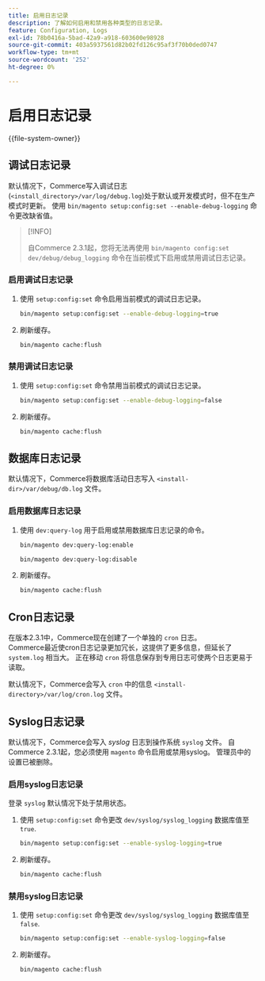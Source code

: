 ```yaml
---
title: 启用日志记录
description: 了解如何启用和禁用各种类型的日志记录。
feature: Configuration, Logs
exl-id: 78b0416a-5bad-42a9-a918-603600e98928
source-git-commit: 403a5937561d82b02fd126c95af3f70b0ded0747
workflow-type: tm+mt
source-wordcount: '252'
ht-degree: 0%

---
```


# 启用日志记录

{{file-system-owner}}

## 调试日志记录

默认情况下，Commerce写入调试日志(`<install_directory>/var/log/debug.log`)处于默认或开发模式时，但不在生产模式时更新。 使用 `bin/magento setup:config:set --enable-debug-logging` 命令更改缺省值。

>[!INFO]
>
>自Commerce 2.3.1起，您将无法再使用 `bin/magento config:set dev/debug/debug_logging` 命令在当前模式下启用或禁用调试日志记录。

### 启用调试日志记录

1. 使用 `setup:config:set` 命令启用当前模式的调试日志记录。

   ```bash
   bin/magento setup:config:set --enable-debug-logging=true
   ```

1. 刷新缓存。

   ```bash
   bin/magento cache:flush
   ```

### 禁用调试日志记录

1. 使用 `setup:config:set` 命令禁用当前模式的调试日志记录。

   ```bash
   bin/magento setup:config:set --enable-debug-logging=false
   ```

1. 刷新缓存。

   ```bash
   bin/magento cache:flush
   ```

## 数据库日志记录

默认情况下，Commerce将数据库活动日志写入 `<install-dir>/var/debug/db.log` 文件。

### 启用数据库日志记录

1. 使用 `dev:query-log` 用于启用或禁用数据库日志记录的命令。

   ```bash
   bin/magento dev:query-log:enable
   ```

   ```bash
   bin/magento dev:query-log:disable
   ```

1. 刷新缓存。

   ```bash
   bin/magento cache:flush
   ```

## Cron日志记录

在版本2.3.1中，Commerce现在创建了一个单独的 `cron` 日志。 \
Commerce最近使cron日志记录更加冗长，这提供了更多信息，但延长了 `system.log` 相当大。
正在移动 `cron` 将信息保存到专用日志可使两个日志更易于读取。

默认情况下，Commerce会写入 `cron` 中的信息 `<install-directory>/var/log/cron.log` 文件。

## Syslog日志记录

默认情况下，Commerce会写入 _syslog_ 日志到操作系统 `syslog` 文件。
自Commerce 2.3.1起，您必须使用 `magento` 命令启用或禁用syslog。
管理员中的设置已被删除。

### 启用syslog日志记录

登录 `syslog` 默认情况下处于禁用状态。

1. 使用 `setup:config:set` 命令更改 `dev/syslog/syslog_logging` 数据库值至 `true`.

   ```bash
   bin/magento setup:config:set --enable-syslog-logging=true
   ```

1. 刷新缓存。

   ```bash
   bin/magento cache:flush
   ```

### 禁用syslog日志记录

1. 使用 `setup:config:set` 命令更改 `dev/syslog/syslog_logging` 数据库值至 `false`.

   ```bash
   bin/magento setup:config:set --enable-syslog-logging=false
   ```

1. 刷新缓存。

   ```bash
   bin/magento cache:flush
   ```
